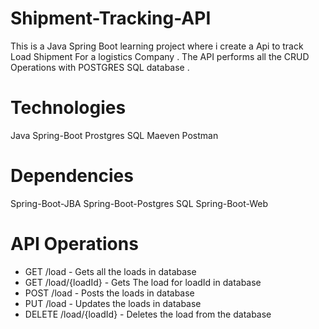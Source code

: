 # Shipment-Tracking-API
This is a Java Spring Boot learning project where i create a Api to track Load Shipment For a logistics Company . The API performs all the CRUD Operations with POSTGRES SQL database .

<h1>Technologies</h1>
Java
Spring-Boot
Prostgres SQL
Maeven
Postman

<h1>Dependencies</h1>
Spring-Boot-JBA
Spring-Boot-Postgres SQL
Spring-Boot-Web

<h1>API Operations</h1>
<ul>
	<li>GET /load - Gets all the loads in database</li>
	<li>GET /load/{loadId} - Gets The load for loadId in database</li>
	<li>POST /load - Posts the loads in database</li>
	<li>PUT /load - Updates the loads in database</li>
	<li>DELETE /load/{loadId} - Deletes the load from the database</li>
</ul>


